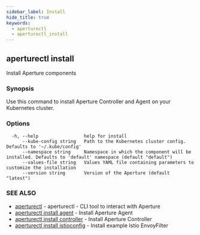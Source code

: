 ```yaml
---
sidebar_label: Install
hide_title: true
keywords:
  - aperturectl
  - aperturectl_install
---
```


<!-- markdownlint-disable -->

## aperturectl install

Install Aperture components

### Synopsis

Use this command to install Aperture Controller and Agent on your Kubernetes cluster.

### Options

```
  -h, --help                 help for install
      --kube-config string   Path to the Kubernetes cluster config. Defaults to '~/.kube/config'
      --namespace string     Namespace in which the component will be installed. Defaults to 'default' namespace (default "default")
      --values-file string   Values YAML file containing parameters to customize the installation
      --version string       Version of the Aperture (default "latest")
```

### SEE ALSO

- [aperturectl](/reference/aperturectl/aperturectl.md) - aperturectl - CLI tool to interact with Aperture
- [aperturectl install agent](/reference/aperturectl/install/agent/agent.md) - Install Aperture Agent
- [aperturectl install controller](/reference/aperturectl/install/controller/controller.md) - Install Aperture Controller
- [aperturectl install istioconfig](/reference/aperturectl/install/istioconfig/istioconfig.md) - Install example Istio EnvoyFilter
